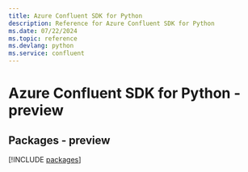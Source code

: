 ```yaml
---
title: Azure Confluent SDK for Python
description: Reference for Azure Confluent SDK for Python
ms.date: 07/22/2024
ms.topic: reference
ms.devlang: python
ms.service: confluent
---
```

# Azure Confluent SDK for Python - preview
## Packages - preview
[!INCLUDE [packages](confluent-index.md)]